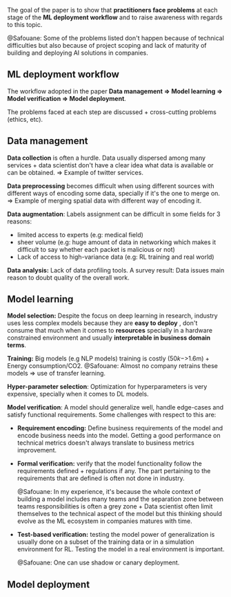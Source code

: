 The goal of the paper is to show that **practitioners face problems** at each stage of the **ML deployment workflow** and to raise awareness with regards to this topic.

@Safouane: Some of the problems listed don't happen because of technical difficulties but also because of project scoping and lack of maturity of building and deploying AI solutions in companies.

## ML deployment workflow

The workflow adopted in the paper **Data management => Model learning => Model verification => Model deployment**. 

The problems faced at each step are discussed + cross-cutting problems (ethics, etc).

## Data management

**Data collection** is often a hurdle. Data usually dispersed among many services + data scientist don't have a clear idea what data is available or can be obtained. => Example of twitter services.

**Data preprocessing** becomes difficult when using different sources with different ways of encoding some data, specially if it's the one to merge on. => Example of merging spatial data with different way of encoding it.

**Data augmentation**: Labels assignment can be difficult in some fields for 3 reasons: 

- limited access to experts (e.g: medical field)
- sheer volume (e.g: huge amount of data in networking which makes it difficult to say whether each packet is malicious or not)
- Lack of access to high-variance data (e.g: RL training and real world)

**Data analysis:** Lack of data profiling tools. A survey result: Data issues main reason to doubt quality of the overall work.

## Model learning

**Model selection:** Despite the focus on deep learning in research, industry uses less complex models because they are **easy to deploy** , don't consume that much when it comes to **resources** specially in a hardware constrained environment and usually **interpretable in business domain terms**.

**Training:** Big models (e.g NLP models) training is costly ($50k->$1.6m) + Energy consumption/CO2. @Safouane: Almost no company retrains these models => use of transfer learning.

**Hyper-parameter selection**: Optimization for hyperparameters is very expensive, specially when it comes to DL models. 

**Model verification**: A model should generalize well, handle edge-cases and satisfy functional requirements. Some challenges with respect to this are:

- **Requirement encoding:** Define business requirements of the model and encode business needs into the model. Getting a good performance on technical metrics doesn't always translate to business metrics improvement.

- **Formal verification:** verify that the model functionality follow the requirements defined + regulations if any. The part pertaining to the requirements that are defined is often not done in industry.

  @Safouane: In my experience, it's because the whole context of building a model includes many teams and the separation zone between teams responsibilities is often a grey zone + Data scientist often limit themselves to the technical aspect of the model but this thinking should evolve as the ML ecosystem in companies matures with time.

- **Test-based verification:** testing the model power of generalization is usually done on a subset of the training data or in a simulation environment for RL. Testing the model in a real environment is important.

  @Safouane: One can use shadow or canary deployment.

## Model deployment

